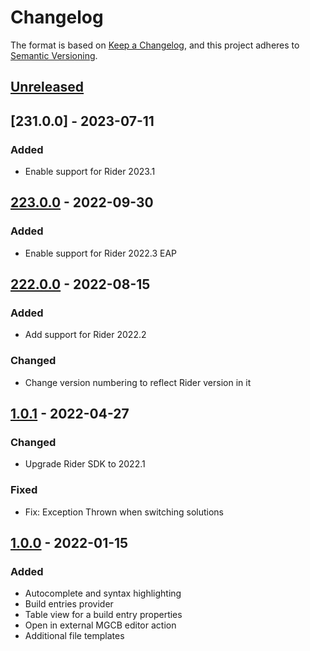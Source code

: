 # Changelog

The format is based on [Keep a Changelog](https://keepachangelog.com/en/1.0.0/),
and this project adheres to [Semantic Versioning](https://semver.org/spec/v2.0.0.html).

## [Unreleased]

## [231.0.0] - 2023-07-11
### Added
- Enable support for Rider 2023.1

## [223.0.0] - 2022-09-30
### Added
- Enable support for Rider 2022.3 EAP

## [222.0.0] - 2022-08-15
### Added
- Add support for Rider 2022.2
### Changed
- Change version numbering to reflect Rider version in it

## [1.0.1] - 2022-04-27
### Changed
- Upgrade Rider SDK to 2022.1
### Fixed
- Fix: Exception Thrown when switching solutions

## [1.0.0] - 2022-01-15
### Added
- Autocomplete and syntax highlighting
- Build entries provider
- Table view for a build entry properties
- Open in external MGCB editor action
- Additional file templates

[Unreleased]: https://github.com/seclerp/rider-monogame/compare/v223.0.0...HEAD
[223.0.0]: https://github.com/seclerp/rider-monogame/compare/v1.0.1...v223.0.0
[222.0.0]: https://github.com/seclerp/rider-monogame/compare/v1.0.1...v222.0.0
[1.0.1]: https://github.com/seclerp/rider-monogame/compare/v1.0.0...v1.0.1
[1.0.0]: https://github.com/seclerp/rider-monogame/releases/tag/v1.0.0

